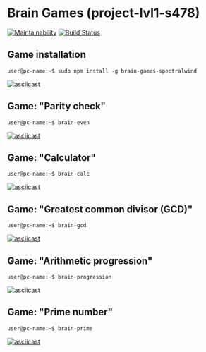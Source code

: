 
# Brain Games (project-lvl1-s478)

[![Maintainability](https://api.codeclimate.com/v1/badges/3e2a52bd838e9b4ae6be/maintainability)](https://codeclimate.com/github/spectralwind/brain-games-spectralwind/maintainability)
[![Build Status](https://travis-ci.org/spectralwind/brain-games-spectralwind.svg?branch=master)](https://travis-ci.org/spectralwind/brain-games-spectralwind)

## Game installation

```console 
user@pc-name:~$ sudo npm install -g brain-games-spectralwind 
```

[![asciicast](https://asciinema.org/a/tOrKnX6njGBXZYtlLx2Epi2tf.svg)](https://asciinema.org/a/tOrKnX6njGBXZYtlLx2Epi2tf)

## Game: "Parity check"

```console 
user@pc-name:~$ brain-even 
```

[![asciicast](https://asciinema.org/a/L8g2dbAx0ueDYbRgwskN1h3RH.svg)](https://asciinema.org/a/L8g2dbAx0ueDYbRgwskN1h3RH)

## Game: "Calculator"

```console 
user@pc-name:~$ brain-calc 
```

[![asciicast](https://asciinema.org/a/A0EsURfH5BHKkBTzlOnXrJaoV.svg)](https://asciinema.org/a/A0EsURfH5BHKkBTzlOnXrJaoV)

## Game: "Greatest common divisor (GCD)"

```console 
user@pc-name:~$ brain-gcd 
```

[![asciicast](https://asciinema.org/a/zisSMNU3LZoZthB4fUz8kyypN.svg)](https://asciinema.org/a/zisSMNU3LZoZthB4fUz8kyypN)

## Game: "Arithmetic progression"

```console 
user@pc-name:~$ brain-progression 
```

[![asciicast](https://asciinema.org/a/3qzs1ibcs0DnJRaQ5G9p0n0ms.svg)](https://asciinema.org/a/3qzs1ibcs0DnJRaQ5G9p0n0ms)

## Game: "Prime number"

```console 
user@pc-name:~$ brain-prime
```

[![asciicast](https://asciinema.org/a/7enDrv7fdHQej78wCbrGAVEtb.svg)](https://asciinema.org/a/7enDrv7fdHQej78wCbrGAVEtb)